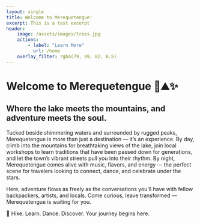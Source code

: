 ```yaml
---
layout: single
title: Welcome to Merequetengue! 
excerpt: This is a test excerpt 
header: 
    image: /assets/images/trees.jpg
    actions: 
        - label: "Learn More" 
          url: /home
    overlay_filter: rgba(79, 99, 82, 0.5)
---
```


# Welcome to Merequetengue 🌊⛰️✨

## Where the lake meets the mountains, and adventure meets the soul.

Tucked beside shimmering waters and surrounded by rugged peaks, Merequetengue is more than just a destination — it’s an experience. By day, climb into the mountains for breathtaking views of the lake, join local workshops to learn traditions that have been passed down for generations, and let the town’s vibrant streets pull you into their rhythm. By night, Merequetengue comes alive with music, flavors, and energy — the perfect scene for travelers looking to connect, dance, and celebrate under the stars.

Here, adventure flows as freely as the conversations you’ll have with fellow backpackers, artists, and locals. Come curious, leave transformed — Merequetengue is waiting for you.

🔹 Hike. Learn. Dance. Discover.
Your journey begins here.